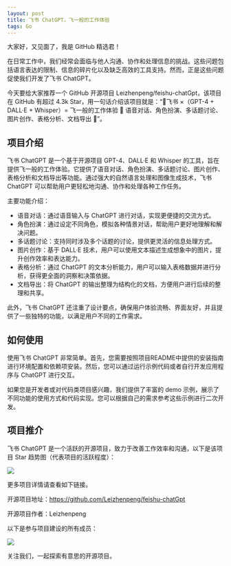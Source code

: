 ```yaml
---
layout: post
title: 飞书 ChatGPT，飞一般的工作体验
tags: Go
---
```


大家好，又见面了，我是 GitHub 精选君！

在日常工作中，我们经常会面临与他人沟通、协作和处理信息的挑战。这些问题包括语言表达的限制、信息的碎片化以及缺乏高效的工具支持。然而，正是这些问题促使我们开发了飞书 ChatGPT。

今天要给大家推荐一个 GitHub 开源项目 Leizhenpeng/feishu-chatGpt，该项目在 GitHub 有超过 4.3k Star，用一句话介绍该项目就是：“🎒飞书  ×（GPT-4 + DALL·E + Whisper）=  飞一般的工作体验  🚀 语音对话、角色扮演、多话题讨论、图片创作、表格分析、文档导出 🚀”。

## 项目介绍

飞书 ChatGPT 是一个基于开源项目 GPT-4、DALL·E 和 Whisper 的工具，旨在提供飞一般的工作体验。它提供了语音对话、角色扮演、多话题讨论、图片创作、表格分析和文档导出等功能。通过强大的自然语言处理和图像生成技术，飞书 ChatGPT 可以帮助用户更轻松地沟通、协作和处理各种工作任务。

主要功能介绍：
- 语音对话：通过语音输入与 ChatGPT 进行对话，实现更便捷的交流方式。
- 角色扮演：通过设定不同角色，模拟各种情景对话，帮助用户更好地理解和解决问题。
- 多话题讨论：支持同时涉及多个话题的讨论，提供更灵活的信息处理方式。
- 图片创作：基于 DALL·E 技术，用户可以使用文本描述生成想象中的图片，提升创作效率和表达能力。
- 表格分析：通过 ChatGPT 的文本分析能力，用户可以输入表格数据并进行分析，获得更全面的洞察和决策依据。
- 文档导出：将 ChatGPT 的输出整理为结构化的文档，方便用户进行后续的整理和共享。

此外，飞书 ChatGPT 还注重了设计要点，确保用户体验流畅、界面友好，并且提供了一些独特的功能，以满足用户不同的工作需求。

## 如何使用

使用飞书 ChatGPT 非常简单。首先，您需要按照项目README中提供的安装指南进行环境配置和依赖项安装。然后，您可以通过运行示例代码或者自行开发应用程序与 ChatGPT 进行交互。

如果您是开发者或对代码类项目感兴趣，我们提供了丰富的 demo 示例，展示了不同功能的使用方式和代码实现。您可以根据自己的需求参考这些示例进行二次开发。

## 项目推介

飞书 ChatGPT 是一个活跃的开源项目，致力于改善工作效率和沟通，以下是该项目 Star 趋势图（代表项目的活跃程度）：

![](https://api.star-history.com/svg?repos=Leizhenpeng/feishu-chatGpt&type=Timeline)

更多项目详情请查看如下链接。

开源项目地址：https://github.com/Leizhenpeng/feishu-chatGpt 

开源项目作者：Leizhenpeng

以下是参与项目建设的所有成员：

![](https://contrib.rocks/image?repo=Leizhenpeng/feishu-chatGpt)

关注我们，一起探索有意思的开源项目。

